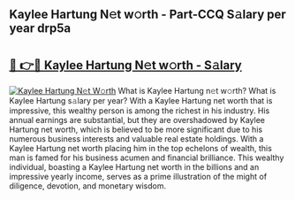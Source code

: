 ## Kaylee Hartung N𝚎t w𝚘rth - Part-CCQ S𝚊lary per year drp5a

# <h2><a href="http://gc3vzdr.nevu.top/?p=Kaylee+Hartung">🔗 👉🔴 Kaylee Hartung N𝚎t w𝚘rth - S𝚊lary</a></h2>

[![Kaylee Hartung N𝚎t W𝚘rth](https://i.imgur.com/Oavwk0R.jpeg)](http://gc3vzdr.nevu.top/?p=Kaylee+Hartung)
What is Kaylee Hartung n𝚎t w𝚘rth? What is Kaylee Hartung s𝚊lary per year?
With a Kaylee Hartung net worth that is impressive, this wealthy person is among the richest in his industry. His annual earnings are substantial, but they are overshadowed by Kaylee Hartung net worth, which is believed to be more significant due to his numerous business interests and valuable real estate holdings. With a Kaylee Hartung net worth placing him in the top echelons of wealth, this man is famed for his business acumen and financial brilliance. This wealthy individual, boasting a Kaylee Hartung net worth in the billions and an impressive yearly income, serves as a prime illustration of the might of diligence, devotion, and monetary wisdom.
